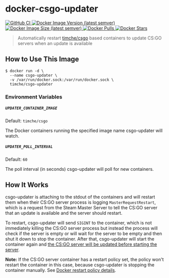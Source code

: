 # docker-csgo-updater

<p>
  <a href="https://github.com/timche/docker-csgo-updater">
    <img alt="GitHub CI" src="https://github.com/timche/docker-csgo-updater/workflows/ci/badge.svg" />
  </a>
  <a href="https://hub.docker.com/r/timche/csgo-updater">
    <img alt="Docker Image Version (latest semver)" src="https://img.shields.io/docker/v/timche/csgo-updater" />
  </a>
  <a href="https://hub.docker.com/r/timche/csgo-updater">
    <img alt="Docker Image Size (latest semver)" src="https://img.shields.io/docker/image-size/timche/csgo-updater" />
  </a>
  <a href="https://hub.docker.com/r/timche/csgo-updater">
    <img alt="Docker Pulls" src="https://img.shields.io/docker/pulls/timche/csgo-updater" />
  </a>
  <a href="https://hub.docker.com/r/timche/csgo-updater">
    <img alt="Docker Stars" src="https://img.shields.io/docker/stars/timche/csgo-updater" />
  </a>
</p>

> Automatically restart [timche/csgo](https://github.com/timche/docker-csgo) based containers to update CS:GO servers when an update is available

## How to Use This Image

```
$ docker run -d \
  --name csgo-updater \
  -v /var/run/docker.sock:/var/run/docker.sock \
  timche/csgo-updater
```

### Environment Variables

##### `UPDATER_CONTAINER_IMAGE`

Default: `timche/csgo`

The Docker containers running the specified image name csgo-updater will watch.

##### `UPDATER_POLL_INTERVAL`

Default: `60`

The poll interval (in seconds) csgo-updater will poll for new containers.

## How It Works

csgo-updater is attaching to the stdout of the containers and will restart them when their CS:GO server process is logging `MasterRequestRestart`, which is a request from the Steam Master Server to tell the CS:GO server that an update is available and the server should restart.

To restart, csgo-updater will send `SIGINT` to the container, which is not immediately killing the CS:GO server process but instead the process will check if the server is empty or will wait for the server to be empty and then shut it down to stop the container. After that, csgo-updater will start the container again and [the CS:GO server will be updated before starting the server](https://github.com/timche/docker-csgo#updating-the-server).

**Note:** If the CS:GO server container has a restart policy set, the policy won't restart the container in this case, because csgo-updater is stopping the container manually. See [Docker restart policy details](https://docs.docker.com/config/containers/start-containers-automatically/#restart-policy-details).
